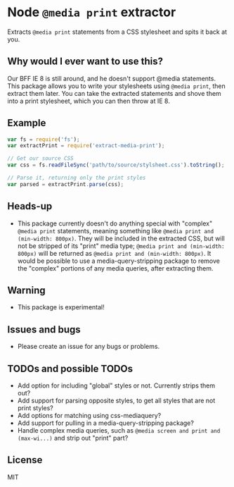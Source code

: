 # Node `@media print` extractor
Extracts `@media print` statements from a CSS stylesheet and spits it back at you.

## Why would I ever want to use this?
Our BFF IE 8 is still around, and he doesn't support @media statements. This package allows you
to write your stylesheets using `@media print`, then extract them later. You can take the extracted
statements and shove them into a print stylesheet, which you can then throw at IE 8.

## Example

```js
var fs = require('fs');
var extractPrint = require('extract-media-print');

// Get our source CSS
var css = fs.readFileSync('path/to/source/stylsheet.css').toString();

// Parse it, returning only the print styles
var parsed = extractPrint.parse(css);
```

## Heads-up
- This package currently doesn't do anything special with "complex" `@media print` statements, meaning
something like `@media print and (min-width: 800px)`. They will be included in the extracted CSS, but will
not be stripped of its "print" media type; `@media print and (min-width: 800px)` will be returned as
`@media print and (min-width: 800px)`. It would be possible to use a media-query-stripping package to
remove the "complex" portions of any media queries, after extracting them.

## Warning
- This package is experimental!

## Issues and bugs
- Please create an issue for any bugs or problems.

## TODOs and possible TODOs
- Add option for including "global" styles or not. Currently strips them out?
- Add support for parsing opposite styles, to get all styles that are not print styles?
- Add options for matching using css-mediaquery?
- Add support for pulling in a media-query-stripping package?
- Handle complex media queries, such as `@media screen and print and (max-wi...)` and strip out "print" part?

## License
MIT